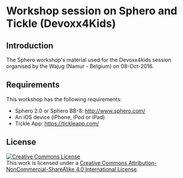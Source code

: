 # Workshop session on Sphero and Tickle (Devoxx4Kids)

## Introduction
The Sphero workshop's material used for the Devoxx4kids session organised by the Wajug (Namur - Belgium) on 08-Oct-2016.

## Requirements
This workshop has the following requirements:

* Sphero 2.0 or Sphero BB-8: http://www.sphero.com/
* An iOS device (iPhone, iPod or iPad)
* Tickle App: https://tickleapp.com/


## License
<a rel="license" href="http://creativecommons.org/licenses/by-nc-sa/4.0/deed.en_US"><img alt="Creative Commons License" style="border-width:0" src="http://i.creativecommons.org/l/by-nc-sa/4.0/88x31.png" /></a><br />This work is licensed under a <a rel="license" href="http://creativecommons.org/licenses/by-nc-sa/4.0/deed.en_US">Creative Commons Attribution-NonCommercial-ShareAlike 4.0 International License</a>.
